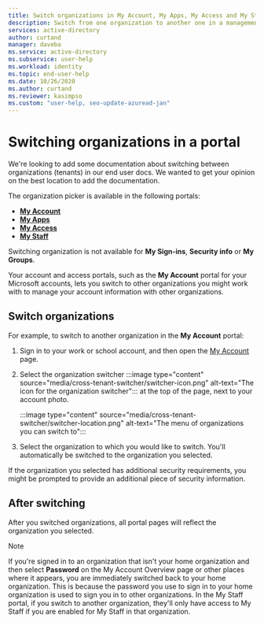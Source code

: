 ```yaml
---
title: Switch organizations in My Account, My Apps, My Access and My Staff portals - Azure AD
description: Switch from one organization to another one in a management portal such as My Account.
services: active-directory
author: curtand
manager: daveba
ms.service: active-directory
ms.subservice: user-help
ms.workload: identity
ms.topic: end-user-help
ms.date: 10/26/2020
ms.author: curtand
ms.reviewer: kasimpso
ms.custom: "user-help, seo-update-azuread-jan"
---
```


# Switching organizations in a portal

We're looking to add some documentation about switching between organizations (tenants) in our end user docs. We wanted to get your opinion on the best location to add the documentation.

The organization picker is available in the following portals:

- [**My Account**](https://myaccount.microsoft.com)
- [**My Apps**](https://myapps.microsoft.com)
- [**My Access**](https://myaccess.microsoft.com)
- [**My Staff**](https://mystaff.microsoft.com)

Switching organization is not available for **My Sign-ins**, **Security info** or **My Groups**.

Your account and access portals, such as the **My Account** portal for your Microsoft accounts, lets you switch to other organizations you might work with to manage your account information with other organizations.

## Switch organizations

For example, to switch to another organization in the **My Account** portal:

1. Sign in to your work or school account, and then open the [My Account](https://myaccount.microsoft.com) page.
1. Select the organization switcher :::image type="content" source="media/cross-tenant-switcher/switcher-icon.png" alt-text="The icon for the organization switcher"::: at the top of the page, next to your account photo.

    :::image type="content" source="media/cross-tenant-switcher/switcher-location.png" alt-text="The menu of organizations you can switch to":::

1. Select the organization to which you would like to switch. You'll automatically be switched to the organization you selected.

If the organization you selected has additional security requirements, you might be prompted to provide an additional piece of security information.

## After switching

After you switched organizations, all portal pages will reflect the organization you selected.

> [!Note]
> If you're signed in to an organization that isn't your home organization and then select **Password** on the My Account Overview page or other places where it appears, you are immediately switched back to your home organization. This is because the password you use to sign in to your home organization is used to sign you in to other organizations.
> In the My Staff portal, if you switch to another organization, they'll only have access to My Staff if you are enabled for My Staff in that organization.
